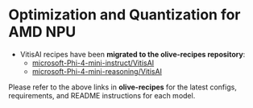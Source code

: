 # **Optimization and Quantization for AMD NPU**

- VitisAI recipes have been **migrated to the olive-recipes repository**:
  - [microsoft-Phi-4-mini-instruct/VitisAI](https://github.com/microsoft/olive-recipes/tree/main/microsoft-Phi-4-mini-instruct/VitisAI)
  - [microsoft-Phi-4-mini-reasoning/VitisAI](https://github.com/microsoft/olive-recipes/tree/main/microsoft-Phi-4-mini-reasoning/VitisAI)

Please refer to the above links in **olive-recipes** for the latest configs, requirements, and README instructions for each model.


